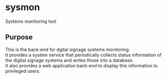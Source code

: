 # sysmon
Systems monitoring tool

## Purpose
This is the back-end for dgital signage systems monitoring.  
It provides a system service that periodically collects status information of the digital signage systems and writes those into a database.  
It also provides a web application back-end to display this information to privileged users.
